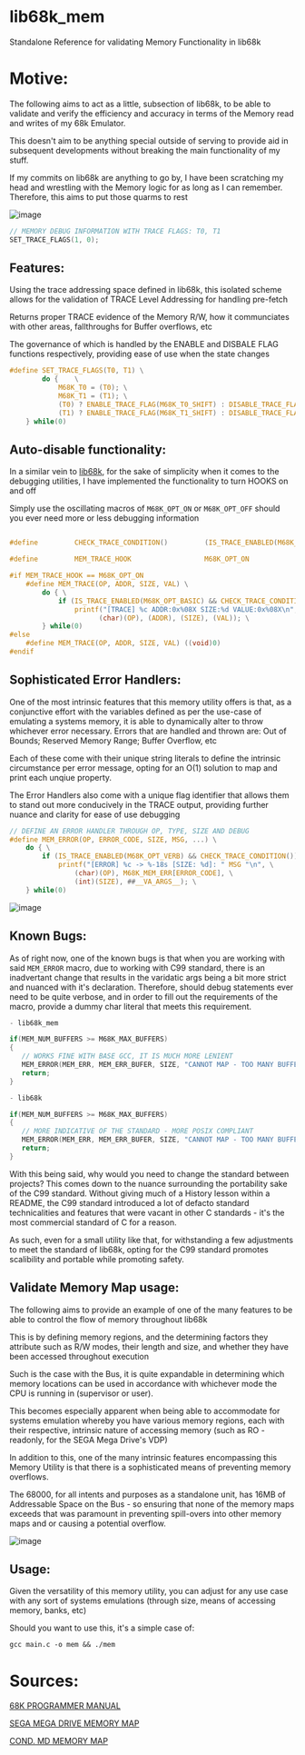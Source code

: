 # lib68k_mem
Standalone Reference for validating Memory Functionality in lib68k

# Motive:

The following aims to act as a little, subsection of lib68k, to be able to validate and verify the efficiency and accuracy in terms of the Memory read and writes of my 68k Emulator.

This doesn't aim to be anything special outside of serving to provide aid in subsequent developments without breaking the main functionality of my stuff.

If my commits on lib68k are anything to go by, I have been scratching my head and wrestling with the Memory logic for as long as I can remember.
Therefore, this aims to put those quarms to rest

![image](https://github.com/user-attachments/assets/aa269801-7986-40ec-a5dd-073f82391230)

```c
// MEMORY DEBUG INFORMATION WITH TRACE FLAGS: T0, T1
SET_TRACE_FLAGS(1, 0);
```

## Features:

Using the trace addressing space defined in lib68k, this isolated scheme allows for the validation of TRACE Level Addressing for handling pre-fetch

Returns proper TRACE evidence of the Memory R/W, how it communciates with other areas, fallthroughs for Buffer overflows, etc

The governance of which is handled by the ENABLE and DISBALE FLAG functions respectively, providing ease of use when the state changes

```c
#define SET_TRACE_FLAGS(T0, T1) \
        do {    \
            M68K_T0 = (T0); \
            M68K_T1 = (T1); \
            (T0) ? ENABLE_TRACE_FLAG(M68K_T0_SHIFT) : DISABLE_TRACE_FLAG(M68K_T0_SHIFT); \
            (T1) ? ENABLE_TRACE_FLAG(M68K_T1_SHIFT) : DISABLE_TRACE_FLAG(M68K_T1_SHIFT); \
    } while(0)
```

## Auto-disable functionality:

In a similar vein to [lib68k](https://github.com/hazzaclark/lib68k), for the sake of simplicity when it comes to the debugging utilities, I have implemented the functionality to turn HOOKS on and off

Simply use the oscillating macros of ``M68K_OPT_ON`` or ``M68K_OPT_OFF`` should you ever need more or less debugging information

```C

#define         CHECK_TRACE_CONDITION()         (IS_TRACE_ENABLED(M68K_T0_SHIFT) || IS_TRACE_ENABLED(M68K_T1_SHIFT))

#define         MEM_TRACE_HOOK                  M68K_OPT_ON

#if MEM_TRACE_HOOK == M68K_OPT_ON
    #define MEM_TRACE(OP, ADDR, SIZE, VAL) \
        do { \
            if (IS_TRACE_ENABLED(M68K_OPT_BASIC) && CHECK_TRACE_CONDITION()) \
                printf("[TRACE] %c ADDR:0x%08X SIZE:%d VALUE:0x%08X\n", \
                      (char)(OP), (ADDR), (SIZE), (VAL)); \
        } while(0)
#else
    #define MEM_TRACE(OP, ADDR, SIZE, VAL) ((void)0)
#endif
```

## Sophisticated Error Handlers:

One of the most intrinsic features that this memory utility offers is that, as a conjunctive effort with the variables defined as per the use-case of emulating a systems memory, it is able to dynamically alter to throw whichever error necessary. Errors that are handled and thrown are: Out of Bounds; Reserved Memory Range; Buffer Overflow, etc

Each of these come with their unique string literals to define the intrinsic circumstance per error message, opting for an O(1) solution to map and print each unqiue property.

The Error Handlers also come with a unique flag identifier that allows them to stand out more conducively in the TRACE output, providing further nuance and clarity for ease of use debugging

```c
// DEFINE AN ERROR HANDLER THROUGH OP, TYPE, SIZE AND DEBUG
#define MEM_ERROR(OP, ERROR_CODE, SIZE, MSG, ...) \
    do { \
        if (IS_TRACE_ENABLED(M68K_OPT_VERB) && CHECK_TRACE_CONDITION()) \
            printf("[ERROR] %c -> %-18s [SIZE: %d]: " MSG "\n", \
                (char)(OP), M68K_MEM_ERR[ERROR_CODE], \
                (int)(SIZE), ##__VA_ARGS__); \
    } while(0)
```

![image](https://github.com/user-attachments/assets/07b26181-8bec-4589-945c-fac71245efe6)

## Known Bugs:

As of right now, one of the known bugs is that when you are working with said ``MEM_ERROR`` macro, due to working with C99 standard, there is an inadvertant change that results in the varidatic args being a bit more strict and nuanced with it's declaration. Therefore, should debug statements ever need to be quite verbose, and in order to fill out the requirements of the macro, provide a dummy char literal that meets this requirement.

```c
- lib68k_mem

if(MEM_NUM_BUFFERS >= M68K_MAX_BUFFERS) 
{
   // WORKS FINE WITH BASE GCC, IT IS MUCH MORE LENIENT
   MEM_ERROR(MEM_ERR, MEM_ERR_BUFER, SIZE, "CANNOT MAP - TOO MANY BUFFERS");
   return;
}
```

```c
- lib68k

if(MEM_NUM_BUFFERS >= M68K_MAX_BUFFERS) 
{
   // MORE INDICATIVE OF THE STANDARD - MORE POSIX COMPLIANT
   MEM_ERROR(MEM_ERR, MEM_ERR_BUFER, SIZE, "CANNOT MAP - TOO MANY BUFFERS %s", " ");
   return;
}
```

With this being said, why would you need to change the standard between projects? This comes down to the nuance surrounding the portability sake of the C99 standard. Without giving much of a History lesson within a README, the C99 standard introduced a lot of defacto standard technicalities and features that were vacant in other C standards - it's the most commercial standard of C for a reason.

As such, even for a small utility like that, for withstanding a few adjustments to meet the standard of lib68k, opting for the C99 standard promotes scalibility and portable while promoting safety. 

## Validate Memory Map usage:

The following aims to provide an example of one of the many features to be able to control the flow of memory throughout lib68k

This is by defining memory regions, and the determining factors they attribute such as R/W modes, their length and size, and whether they have been accessed throughout execution

Such is the case with the Bus, it is quite expandable in determining which memory locations can be used in accordance with whichever mode the CPU is running in (supervisor or user).

This becomes especially apparent when being able to accommodate for systems emulation whereby you have various memory regions, each with their respective, intrinsic nature of accessing memory (such as RO - readonly, for the SEGA Mega Drive's VDP)

In addition to this, one of the many intrinsic features encompassing this Memory Utility is that there is a sophisticated means of preventing memory overflows.

The 68000, for all intents and purposes as a standalone unit, has 16MB of Addressable Space on the Bus - so ensuring that none of the memory maps exceeds that was paramount in preventing spill-overs into other memory maps and or causing a potential overflow.

![image](https://github.com/user-attachments/assets/2e57e7aa-8866-4794-98f1-9c7a4435a061)

## Usage:

Given the versatility of this memory utility, you can adjust for any use case with any sort of systems emulations (through size, means of accessing memory, banks, etc)

Should you want to use this, it's a simple case of:

```
gcc main.c -o mem && ./mem
```

# Sources:

[68K PROGRAMMER MANUAL](https://www.nxp.com/docs/en/reference-manual/M68000PRM.pdf#page=43)

[SEGA MEGA DRIVE MEMORY MAP](https://segaretro.org/Sega_Mega_Drive/Memory_map)

[COND. MD MEMORY MAP](https://wiki.megadrive.org/index.php?title=Main_68k_memory_map)
